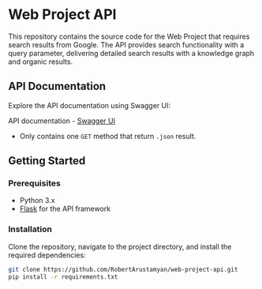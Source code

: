 # Web Project API

This repository contains the source code for the Web Project that requires search results from Google. The API provides search functionality with a query parameter, delivering detailed search results with a knowledge graph and organic results.

## API Documentation

Explore the API documentation using Swagger UI:

API documentation - [Swagger UI](https://app.swaggerhub.com/apis-docs/ROBERTARUSTAMYAN2/search-api/1.0.0)

* Only contains one `GET` method that return `.json` result.

## Getting Started

### Prerequisites

- Python 3.x
- [Flask](https://palletsprojects.com/p/flask/) for the API framework

### Installation

Clone the repository, navigate to the project directory, and install the required dependencies:

```bash
git clone https://github.com/RobertArustamyan/web-project-api.git
pip install -r requirements.txt
```
